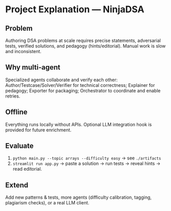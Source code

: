 
# Project Explanation — NinjaDSA

## Problem
Authoring DSA problems at scale requires precise statements, adversarial tests, verified solutions, and pedagogy (hints/editorial). Manual work is slow and inconsistent.

## Why multi‑agent
Specialized agents collaborate and verify each other: Author/Testcase/Solver/Verifier for technical correctness; Explainer for pedagogy; Exporter for packaging; Orchestrator to coordinate and enable retries.

## Offline
Everything runs locally without APIs. Optional LLM integration hook is provided for future enrichment.

## Evaluate
1) `python main.py --topic arrays --difficulty easy` → see `./artifacts`  
2) `streamlit run app.py` → paste a solution → run tests → reveal hints → read editorial.

## Extend
Add new patterns & tests, more agents (difficulty calibration, tagging, plagiarism checks), or a real LLM client.

